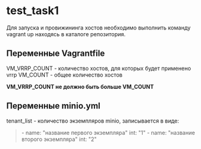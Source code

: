 # test_task1

Для запуска и провижининга хостов необходимо выполнить команду vagrant up находясь в каталоге репозитория.


## Переменные Vagrantfile

VM_VRRP_COUNT - количество хостов, для которых будет применено vrrp
VM_COUNT - общее количество хостов

**VM_VRRP_COUNT не должно быть больше VM_COUNT**



## Переменные minio.yml

tenant_list - количество экземпляров minio, записывается в виде:

> \- name: "название первого экземпляра"
>   int: "1"
> \- name: "название второго экземпляра"
>   int: "2"
